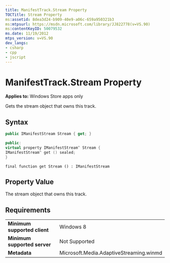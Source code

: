```yaml
---
title: ManifestTrack.Stream Property
TOCTitle: Stream Property
ms:assetid: 8dea3d24-b909-40e9-a06c-659a950321b3
ms:mtpsurl: https://msdn.microsoft.com/library/JJ822778(v=VS.90)
ms:contentKeyID: 50079532
ms.date: 11/19/2012
mtps_version: v=VS.90
dev_langs:
- csharp
- cpp
- jscript
---
```


# ManifestTrack.Stream Property

**Applies to:** Windows Store apps only

Gets the stream object that owns this track.

## Syntax

```csharp
public IManifestStream Stream { get; }
```

```cpp
public:
virtual property IManifestStream^ Stream {
IManifestStream^ get () sealed;
}
```

```jscript
final function get Stream () : IManifestStream
```

## Property Value

The stream object that owns this track.

## Requirements

|||
|--- |--- |
|**Minimum supported client**|Windows 8|
|**Minimum supported server**|Not Supported|
|**Metadata**|Microsoft.Media.AdaptiveStreaming.winmd|
